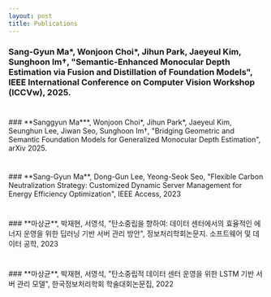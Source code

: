 ```yaml
---
layout: post
title: Publications
---
```


### **Sang-Gyun Ma***, Wonjoon Choi*, Jihun Park, Jaeyeul Kim, Sunghoon Im†, "Semantic-Enhanced Monocular Depth Estimation via Fusion and Distillation of Foundation Models", IEEE International Conference on Computer Vision Workshop (**ICCVw**), 2025.
<h1></h1>
### **Sanggyun Ma***, Wonjoon Choi*, Jihun Park*, Jaeyeul Kim, Seunghun Lee, Jiwan Seo, Sunghoon Im†, "Bridging Geometric and Semantic Foundation Models for Generalized Monocular Depth Estimation", arXiv 2025.
<h1></h1>
### **Sang-Gyun Ma**, Dong-Gun Lee, Yeong-Seok Seo, "Flexible Carbon Neutralization Strategy: Customized Dynamic Server Management for Energy Efficiency Optimization", IEEE Access, 2023
<h1></h1>
### **마상균**, 박재현, 서영석, "탄소중립을 향하여: 데이터 센터에서의 효율적인 에너지 운영을 위한 딥러닝 기반 서버 관리 방안",
정보처리학회논문지. 소프트웨어 및 데이터 공학, 2023
<h1></h1>
### **마상균**, 박재현, 서영석, "탄소중립적 데이터 센터 운영을 위한 LSTM 기반 서버 관리 모델", 한국정보처리학회 학술대회논문집, 2022
